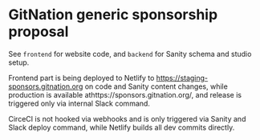# GitNation generic sponsorship proposal

See `frontend` for website code, and `backend` for Sanity schema and studio setup.

Frontend part is being deployed to Netlify to https://staging-sponsors.gitnation.org on code and Sanity content changes, while production is available athttps://sponsors.gitnation.org/, and release is triggered only via internal Slack command.

CirceCI is not hooked via webhooks and is only triggered via Sanity and Slack deploy command, while Netlify builds all dev commits directly. 
